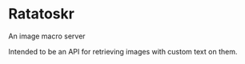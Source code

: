 # Ratatoskr

An image macro server

Intended to be an API for retrieving images with custom text on them.
